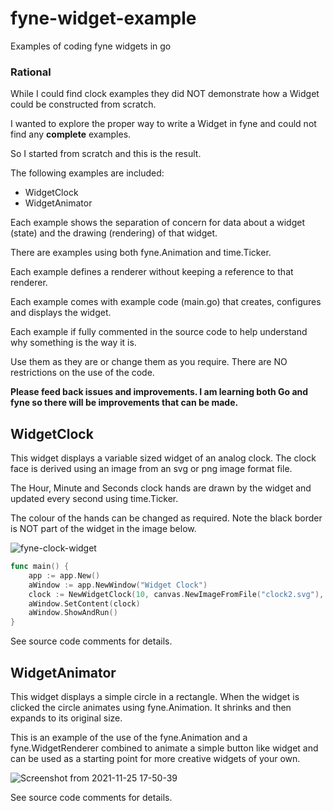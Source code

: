 # fyne-widget-example
Examples of coding fyne widgets in go

### Rational

While I could find clock examples they did NOT demonstrate how a Widget could be constructed from scratch. 

I wanted to explore the proper way to write a Widget in fyne and could not find any **complete** examples.

So I started from scratch and this is the result. 

The following examples are included:

* WidgetClock
* WidgetAnimator

Each example shows the separation of concern for data about a widget (state) and the drawing (rendering) of that widget. 

There are examples using both fyne.Animation and time.Ticker.

Each example defines a renderer without keeping a reference to that renderer. 

Each example comes with example code (main.go) that creates, configures and displays the widget.

Each example if fully commented in the source code to help understand why something is the way it is.

Use them as they are or change them as you require. There are NO restrictions on the use of the code.

**Please feed back issues and improvements. I am learning both Go and fyne so there will be improvements that can be made.**

## WidgetClock

This widget displays a variable sized widget of an analog clock. The clock face is derived using an image from an svg or png image format file. 

The Hour, Minute and Seconds clock hands are drawn by the widget and updated every second using time.Ticker.

The colour of the hands can be changed as required. Note the black border is NOT part of the widget in the image below.

![fyne-clock-widget](https://user-images.githubusercontent.com/94919638/143290347-2a0f5f1c-7015-4a00-b994-72b17e272ee1.png)

```go
func main() {
	app := app.New()
	aWindow := app.NewWindow("Widget Clock")
	clock := NewWidgetClock(10, canvas.NewImageFromFile("clock2.svg"), 100, 100, true)
	aWindow.SetContent(clock)
	aWindow.ShowAndRun()
}
```

See source code comments for details.

## WidgetAnimator

This widget displays a simple circle in a rectangle. When the widget is clicked the circle animates using fyne.Animation. It shrinks and then expands to its original size.

This is an example of the use of the fyne.Animation and a fyne.WidgetRenderer combined to animate a simple button like widget and can be used as a starting point for more creative widgets of your own.

![Screenshot from 2021-11-25 17-50-39](https://user-images.githubusercontent.com/94919638/143485360-e7962123-d8f8-4b2c-9ab0-62f1aefbb9cd.png)

See source code comments for details.



